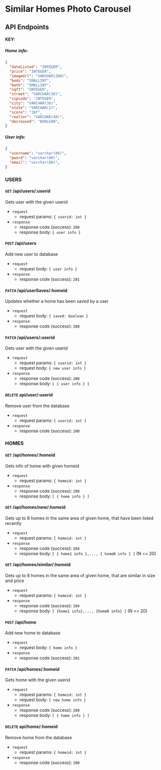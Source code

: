 # Similar Homes Photo Carousel

## API Endpoints

#### KEY:
  ##### Home info: 
  ```json
  { 
    "dateListed": "INTEGER",
    "price": "INTEGER",
    "imageUrl": "VARCHAR(200)", 
    "beds": "SMALLINT",
    "bath": "SMALLINT",
    "sqft": "INTEGER",
    "street": "VARCHAR(30)",
    "zipcode": "INTEGER",
    "city": "VARCHAR(30)",
    "state": "VARCHAR(2)",
    "score": "INT",
    "realtor": "VARCHAR(40)",
    "decreased": "BOOLEAN",
  }
  ```
  ##### User info:
  ```json 
  { 
    "username": "varchar(80)",
    "pword": "varchar(80)",
    "email": "varchar(80)",
  }
  ```
  
 ### USERS
 
 #### `GET` /api/users/:userid
 Gets user with the given userid
 - `request` 
     - request params: `{ userid: int }`
 - `response`
     - response code (success): `200`
     - response body: `{ user info }`

#### `POST` /api/users
  Add new user to database
  - `request` 
      - request body: `{ user info }`
  - `response`
      - response code (success): `201`     

#### `PATCH` /api/userSaves/:homeid
  Updates whether a home has been saved by a user
  - `request` 
      - request body: `{ saved: boolean }`
  - `response`
      - response code (success): `200`
      
#### `PATCH` /api/users/:userid
  Gets user with the given userid
  - `request` 
      - request params: `{ userid: int }`
      - request body: `{ new user info }`
  - `response`
      - response code (success): `200`
      - response body: `[ { user info } ]`
      
#### `DELETE` api/user/:userid
  Remove user from the database
  - `request` 
     - request params: `{ userid: int }`
  - `response`
     - response code (success): `200`

### HOMES

#### `GET` /api/homes/:homeid
  Gets info of home with given homeid
  - `request` 
      - request params: `{ homeid: int }`
  - `response`
      - response code (success): `200`
      - response body: `[ { home info } ]`
     
#### `GET` /api/homes/new/:homeid
  Gets up to 8 homes in the same area of given home, that have been listed recently
  - `request` 
      - request params: `{ homeid: int }`
  - `response`
      - response code (success): `204`
      - response body: `[ { home1 info },..., { homeN info } ]`  (N <= 20)

#### `GET` /api/homes/similar/:homeid
  Gets up to 8 homes in the same area of given home, that are similar in size and price
  - `request` 
      - request params: `{ homeid: int }`
  - `response`
      - response code (success): `204`
      - response body: `[ {home1 info},..., {homeN info} ]`  (N <= 20)
      
#### `POST` /api/home
  Add new home to database
  - `request` 
      - request body: `{ home info }`
  - `response`
      - response code (success): `201`
      
#### `PATCH` /api/homes/:homeid
  Gets home with the given userid
  - `request` 
      - request params: `{ homeid: int }`
      - request body: `{ new home info }`
  - `response`
      - response code (success): `200`
      - response body: `[ { home info } ]`

#### `DELETE` api/home/:homeid
  Remove home from the database
  - `request` 
     - request params: `{ homeid: int }`
  - `response`
     - response code (success): `200`
